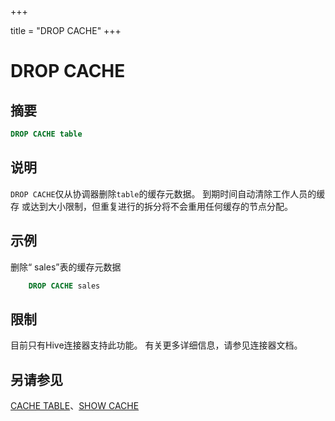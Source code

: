 +++

title = "DROP CACHE"
+++

# DROP CACHE

## 摘要

``` sql
DROP CACHE table
```

## 说明

`DROP CACHE`仅从协调器删除`table`的缓存元数据。 到期时间自动清除工作人员的缓存 或达到大小限制，但重复进行的拆分将不会重用任何缓存的节点分配。

## 示例

删除“ sales”表的缓存元数据

```sql 
    DROP CACHE sales
```

## 限制

目前只有Hive连接器支持此功能。 有关更多详细信息，请参见连接器文档。

## 另请参见

[CACHE TABLE](./cache-table.md)、[SHOW CACHE](./show-cache.md)